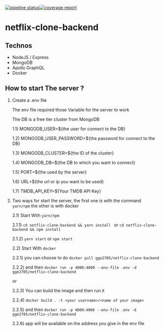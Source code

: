 [![pipeline status](https://gitlab.com/gaetanGerard/netflix-clone-backend/badges/main/pipeline.svg)](https://gitlab.com/gaetanGerard/netflix-clone-backend/-/commits/main)[![coverage report](https://gitlab.com/gaetanGerard/netflix-clone-backend/badges/main/coverage.svg)](https://gitlab.com/gaetanGerard/netflix-clone-backend/-/commits/main)
# netflix-clone-backend

## Technos

- NodeJS / Express
- MongoDB
- Apollo GraphQL
- Docker

## How to start The server ?

1) Create a .env file
    
    The env file required those Variable for the server to work
    
    The DB is a free tier cluster from MongoDB

   1.1) MONGODB_USER=${the user for connect to the DB}

   1.2) MONGODB_USER_PASSWORD=${the password for connect to the DB}

   1.3) MONGODB_CLUSTER=${the ID of the cluster}

   1.4) MONGODB_DB=${the DB to which you want to connect}

   1.5) PORT=${the used by the server}

   1.6) URL=${the url or ip you want to be used}

   1.7) TMDB_API_KEY=${Your TMDB API Key}

2) Two ways for start the server, the first one is with the command ```yarn/npm``` the other is with docker

   2.1) Start With ```yarn/npm```

    2.1.1) ``` cd netflix-clone-backend && yarn install  ``` or ``` cd netflix-clone-backend && npm install  ```

    2.1.2) ``` yarn start ``` or ``` npm start ```

    2.2) Start With ``` docker ```

    2.2.1) you can choose to do ``` docker pull gge2705/netflix-clone-backend ```

    2.2.2) and then ``` docker run -p 4000:4000 --env-file .env -d gge2705/netflix-clone-backend ```

    or

    2.2.3) You can build the image and then run it

    2.2.4) ``` docker build . -t <your username>/<name of your image> ```

    2.2.5) and then ``` docker run -p 4000:4000 --env-file .env -d gge2705/netflix-clone-backend ```

    2.2.6) app will be available on the address you give in the env file
